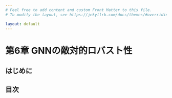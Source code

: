 ```yaml
---
# Feel free to add content and custom Front Matter to this file.
# To modify the layout, see https://jekyllrb.com/docs/themes/#overriding-theme-defaults

layout: default
---
```

<h1>第6章 GNNの敵対的ロバスト性</h1>

<h2>はじめに</h2>

<h2>目次</h2>


